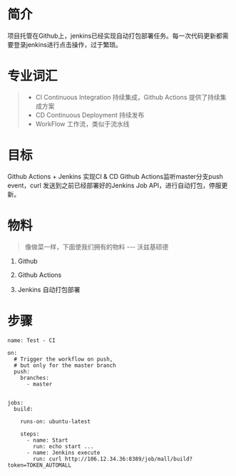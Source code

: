 # 简介

项目托管在Github上，jenkins已经实现自动打包部署任务。每一次代码更新都需要登录jenkins进行点击操作，过于繁琐。

# 专业词汇

> - CI      Continuous Integration   持续集成，Github Actions 提供了持续集成方案
> - CD    Continuous Deployment 持续发布
> - WorkFlow 工作流，类似于流水线

# 目标

Github Actions + Jenkins 实现CI & CD
Github Actions监听master分支push event，curl 发送到之前已经部署好的Jenkins Job API，进行自动打包，停服更新。

# 物料

>像做菜一样，下面使我们拥有的物料 --- 沃兹基硕德

1. Github

2. Github Actions

3. Jenkins 自动打包部署

# 步骤

```
name: Test - CI

on:
  # Trigger the workflow on push,
  # but only for the master branch
  push:
    branches:
      - master


jobs:
  build:

    runs-on: ubuntu-latest

    steps:
      - name: Start
        run: echo start ...
      - name: Jenkins execute
        run: curl http://106.12.34.36:8389/job/mall/build?token=TOKEN_AUTOMALL

```
